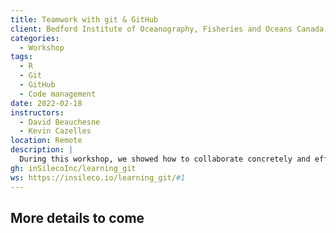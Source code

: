 ```yaml
---
title: Teamwork with git & GitHub
client: Bedford Institute of Oceanography, Fisheries and Oceans Canada
categories: 
  - Workshop
tags: 
  - R
  - Git
  - GitHub
  - Code management
date: 2022-02-18
instructors:
  - David Beauchesne
  - Kevin Cazelles
location: Remote
description: | 
  During this workshop, we showed how to collaborate concretely and efficiently on projects with git and GitHub.
gh: inSilecoInc/learning_git
ws: https://insileco.io/learning_git/#1
---
```



## More details to come

